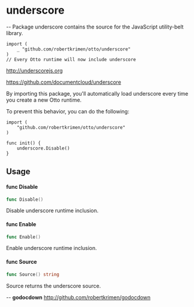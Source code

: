 # underscore
--
Package underscore contains the source for the JavaScript utility-belt library.

	import (
		_ "github.com/robertkrimen/otto/underscore"
	)
	// Every Otto runtime will now include underscore

http://underscorejs.org

https://github.com/documentcloud/underscore

By importing this package, you'll automatically load underscore every time you create a new Otto runtime.

To prevent this behavior, you can do the following:

	import (
		"github.com/robertkrimen/otto/underscore"
	)

	func init() {
		underscore.Disable()
	}

## Usage

#### func  Disable

```go
func Disable()
```
Disable underscore runtime inclusion.

#### func  Enable

```go
func Enable()
```
Enable underscore runtime inclusion.

#### func  Source

```go
func Source() string
```
Source returns the underscore source.

--
**godocdown** http://github.com/robertkrimen/godocdown
